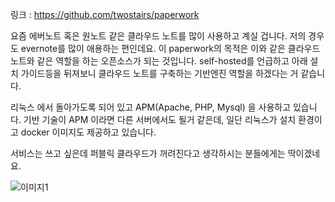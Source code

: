 링크 : https://github.com/twostairs/paperwork

요즘 에버노트 혹은 원노트 같은 클라우드 노트를 많이 사용하고 계실 겁니다. 저의 경우도 evernote를 많이 애용하는 편인데요. 이 paperwork의 목적은 이와 같은 클라우드 노트와 같은 역할을 하는 오픈소스가 되는 것입니다. self-hosted를 언급하고 아래 설치 가이드등을 뒤져보니 클라우드 노트를 구축하는 기반엔진 역할을 하겠다는 거 같습니다.

리눅스 에서 돌아가도록 되어 있고 APM(Apache, PHP, Mysql) 을 사용하고 있습니다. 기반 기술이 APM 이라면 다른 서버에서도 될거 같은데, 일단 리눅스가 설치 환경이고 docker 이미지도 제공하고 있습니다.

서비스는 쓰고 싶은데 퍼블릭 클라우드가 꺼려진다고 생각하시는 분들에게는 딱이겠네요.

![이미지1](../master/img/001-11.png)
